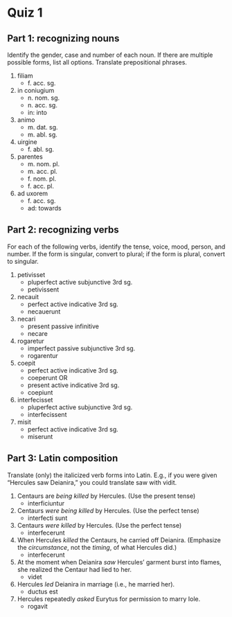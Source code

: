 # Quiz 1

## Part 1: recognizing nouns

Identify the gender, case and number of each noun. 
If there are multiple possible forms, list all options. 
Translate prepositional phrases.

1. filiam
   - f. acc. sg.
2. in coniugium
   - n. nom. sg.
   - n. acc. sg.
   - in: into
3. animo
   - m. dat. sg. 
   - m. abl. sg.
4. uirgine
   - f. abl. sg.
5. parentes
   - m. nom. pl.
   - m. acc. pl.
   - f. nom. pl.
   - f. acc. pl.
6. ad uxorem
   - f. acc. sg.
   - ad: towards

## Part 2: recognizing verbs

For each of the following verbs, identify the tense, voice, mood, person, and number.
If the form is singular, convert to plural; 
if the form is plural, convert to singular.

1. petivisset
   - pluperfect active subjunctive 3rd sg.
   - petivissent
2. necauit
   - perfect active indicative 3rd sg.
   - necauerunt
3. necari
   - present passive infinitive 
   - necare
4. rogaretur
   - imperfect passive subjunctive 3rd sg.
   - rogarentur
5. coepit
   - perfect active indicative 3rd sg.
   - coeperunt
   OR
   - present active indicative 3rd sg.
   - coepiunt
6. interfecisset
   - pluperfect active subjunctive 3rd sg.
   - interfecissent 
7. misit
   - perfect active indicative 3rd sg.
   - miserunt

## Part 3: Latin composition
Translate (only) the italicized verb forms into Latin. 
E.g., if you were given “Hercules saw Deianira,” you could translate saw with vidit.

1. Centaurs are *being killed* by Hercules. (Use the present tense)
   - interficiuntur
2. Centaurs *were being killed* by Hercules. (Use the perfect tense)
   - interfecti sunt
3. Centaurs *were killed* by Hercules. (Use the perfect tense)
   - interfecerunt
4. When Hercules *killed* the Centaurs, he carried off Deianira. (Emphasize the *circumstance*, not the *timing*, of what Hercules did.)
   - interfecerunt
5. At the moment when Deianira *saw* Hercules’ garment burst into flames, she realized the Centaur had lied to her.
   - videt
6. Hercules *led* Deianira in marriage (i.e., he married her).
   - ductus est
7. Hercules repeatedly *asked* Eurytus for permission to marry Iole.
   - rogavit
